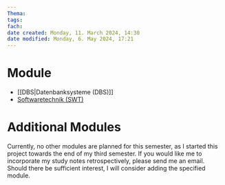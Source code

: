```yaml
---
Thema:
tags: 
fach: 
date created: Monday, 11. March 2024, 14:30
date modified: Monday, 6. May 2024, 17:21
---
```


# Module

- [[DBS|Datenbanksysteme (DBS)]]
- [Softwaretechnik (SWT)](https://hustle-swt.vercel.app/)

# Additional Modules

Currently, no other modules are planned for this semester, as I started this project towards the end of my third semester. If you would like me to incorporate my study notes retrospectively, please send me an email. Should there be sufficient interest, I will consider adding the specified module.
